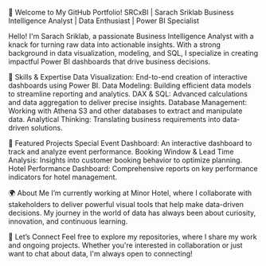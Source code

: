 👋 Welcome to My GitHub Portfolio!
SRCxBI | Sarach Sriklab
Business Intelligence Analyst | Data Enthusiast | Power BI Specialist

Hello! I'm Sarach Sriklab, a passionate Business Intelligence Analyst with a knack for turning raw data into actionable insights. With a strong background in data visualization, modeling, and SQL, I specialize in creating impactful Power BI dashboards that drive business decisions.

🔧 Skills & Expertise
Data Visualization: End-to-end creation of interactive dashboards using Power BI.
Data Modeling: Building efficient data models to streamline reporting and analytics.
DAX & SQL: Advanced calculations and data aggregation to deliver precise insights.
Database Management: Working with Athena S3 and other databases to extract and manipulate data.
Analytical Thinking: Translating business requirements into data-driven solutions.

🌟 Featured Projects
Special Event Dashboard: An interactive dashboard to track and analyze event performance.
Booking Window & Lead Time Analysis: Insights into customer booking behavior to optimize planning.
Hotel Performance Dashboard: Comprehensive reports on key performance indicators for hotel management.

🌍 About Me
I’m currently working at Minor Hotel, where I collaborate with stakeholders to deliver powerful visual tools that help make data-driven decisions. My journey in the world of data has always been about curiosity, innovation, and continuous learning.

💼 Let’s Connect
Feel free to explore my repositories, where I share my work and ongoing projects. Whether you're interested in collaboration or just want to chat about data, I'm always open to connecting!
